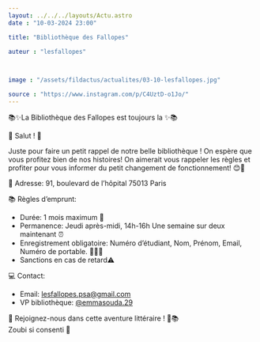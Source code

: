 ```yaml
---
layout: ../../../layouts/Actu.astro
date : "10-03-2024 23:00"

title: "Bibliothèque des Fallopes"

auteur : "lesfallopes" 

 

image : "/assets/fildactus/actualites/03-10-lesfallopes.jpg"

source : "https://www.instagram.com/p/C4UztD-o1Jo/"
---
```


📚✨La Bibliothèque des Fallopes est toujours la ✨📚

🌸 Salut ! 🌸

Juste pour faire un petit rappel de notre belle bibliothèque ! On espère que vous profitez bien de nos histoires! On aimerait vous rappeler les règles et profiter pour vous informer du petit changement de fonctionnement! 😊💓

📌 Adresse: 91, boulevard de l’hôpital 75013 Paris

📚 Règles d’emprunt:  
- Durée: 1 mois maximum 📆  
- Permanence: Jeudi après-midi, 14h-16h Une semaine sur deux maintenant ⏰  
- Enregistrement obligatoire: Numéro d’étudiant, Nom, Prénom, Email, Numéro de portable. 📝📧📱  
- Sanctions en cas de retard⚠️

💻 Contact:  
- Email: lesfallopes.psa@gmail.com  
- VP bibliothèque: [@emmasouda.29](https://www.instagram.com/emmasouda.29/)

🌈 Rejoignez-nous dans cette aventure littéraire ! 💖📚  
Zoubi si consenti 💛